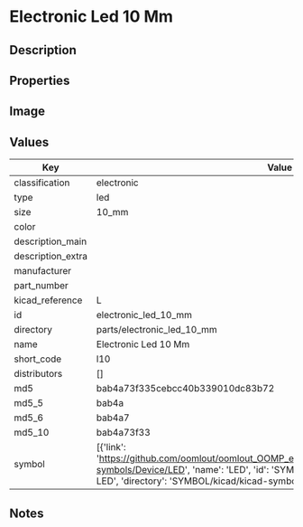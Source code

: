 # Electronic Led 10 Mm

## Description

## Properties


## Image


## Values

| Key | Value |
| --- | --- |
| classification | electronic |
| type | led |
| size | 10_mm |
| color |  |
| description_main |  |
| description_extra |  |
| manufacturer |  |
| part_number |  |
| kicad_reference | L |
| id | electronic_led_10_mm |
| directory | parts/electronic_led_10_mm |
| name | Electronic Led 10 Mm |
| short_code | l10 |
| distributors | [] |
| md5 | bab4a73f335cebcc40b339010dc83b72 |
| md5_5 | bab4a |
| md5_6 | bab4a7 |
| md5_10 | bab4a73f33 |
| symbol | [{'link': 'https://github.com/oomlout/oomlout_OOMP_eda_V2/tree/main/SYMBOL/kicad/kicad-symbols/Device/LED', 'name': 'LED', 'id': 'SYMBOL-kicad-kicad-symbols-Device-LED', 'directory': 'SYMBOL/kicad/kicad-symbols/Device/LED/'}] |

## Notes

